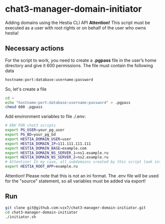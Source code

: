 # chat3-manager-domain-initiator
Adding domains using the Hestia CLI API
**Attention!**
This script must be executed as a user with root rights or on behalf of the user who owns hestia!

## Necessary actions
For the script to work, you need to create a **.pgpass** file in the user’s home directory and give it 600 permissions.
The file must contain the following data

```sh
hostname:port:database:username:password
```
So, let's create a file
```sh
cd ~
echo "hostname:port:database:username:password" > .pgpass
chmod 600 .pgpass
```
Add environment variables to file ./.env:
```bash
# ENV FOR chat3 scripts
export PG_USER=your_pg_user
export PG_BD=your_pg_bd
export HESTIA_DOMAIN_USER=user
export HESTIA_DOMAIN_IP=111.111.111.111
export HESTIA_DOMAIN_BASE=example.com
export HESTIA_DOMAIN_NS_SERVER_1=ns1.example.ru 
export HESTIA_DOMAIN_NS_SERVER_2=ns2.example.ru
# Attention! In my case, all subdomains created by this script look into the same root directory, where the root application is located... In your case it may be different.
export HESTIA_ROOT_APP=example.ru
```
Attention! Please note that this is not an ini format.
The .env file will be used for the "source" statement, so all variables must be added via export!
## Run
```sh
git clone git@github.com:vzx7/chat3-manager-domain-initiator.git
cd chat3-manager-domain-initiator
./initiator.sh
```